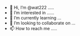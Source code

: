 - 👋 Hi, I’m @wat222 .....
- 👀 I’m interested in ......
- 🌱 I’m currently learning ...
- 💞️ I’m looking to collaborate on ...
- 📫 How to reach me .....

<!---
wat222/wat222 is a ✨ special ✨ repository because its `README.md` (this file) appears on your GitHub profile.
You can click the Preview link to take a look at your changes.
--->
